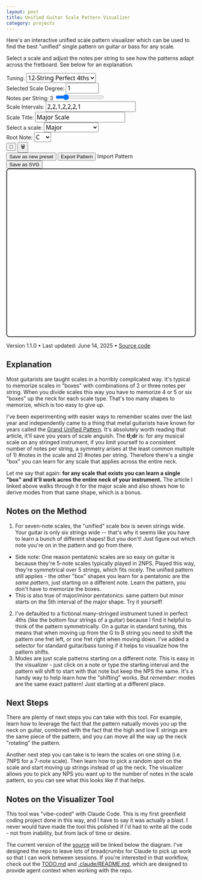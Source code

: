 ```yaml
---
layout: post
title: Unified Guitar Scale Pattern Visualizer
category: projects
---
```


<div class="text-sm">
  <p>
    Here's an interactive unified scale pattern visualizer which can be used to find the best "unified" single pattern on guitar or bass for any scale. 
  </p>
  <p>
    Select a scale and adjust the notes per string to see how the patterns adapt across the fretboard. See below for an explanation.
  </p>
</div>

<div id="instrument-visualizer" class="bg-white rounded-lg shadow-lg p-6 mt-8">
<div id="controls" class="grid grid-cols-2 md:grid-cols-3 gap-4 mb-6 pt-4">
<div>
<label for="tuning-preset" class="block text-sm font-medium mb-2">Tuning:</label>
<select id="tuning-preset" class="border border-gray-300 rounded px-3 py-2 w-full form-input-styled" style="font-size: 1rem; font-family: ui-sans-serif, system-ui, sans-serif;">
<option value="perfect-fourths" selected>12-String Perfect 4ths</option>
<option value="standard-guitar">6-String Guitar</option>
<option value="bass-5-string">5-String Bass</option>
</select>
</div>

<div>
<label for="selected-scale-degree" class="block text-sm font-medium mb-2">Selected Scale Degree:</label>
<input type="number" id="selected-scale-degree" class="border border-gray-300 rounded px-3 py-2 w-full" 
min="1" max="12" value="1" style="font-size: 1rem; font-family: ui-sans-serif, system-ui, sans-serif;">
</div>

<div>
<label for="notes-per-string" class="block text-sm font-medium mb-2">Notes per String: <span id="nps-value">3</span></label>
<input type="range" id="notes-per-string" class="w-full" min="1" max="12" value="3">
</div>

<div class="md:col-span-2">
<label for="scale-intervals" class="block text-sm font-medium mb-2">Scale Intervals:</label>
<input type="text" id="scale-intervals" class="border border-gray-300 rounded px-3 py-2 w-full" 
value="2,2,1,2,2,2,1" placeholder="Comma-separated intervals (e.g., 2,2,1,2,2,2,1)" style="font-size: 1rem; font-family: ui-sans-serif, system-ui, sans-serif;">
</div>

<div>
<label for="scale-title" class="block text-sm font-medium mb-2">Scale Title:</label>
<input type="text" id="scale-title" class="border border-gray-300 rounded px-3 py-2 w-full" 
value="Major Scale" placeholder="Custom scale name" style="font-size: 1rem; font-family: ui-sans-serif, system-ui, sans-serif;">
</div>

<div>
<label for="scale-type" class="block text-sm font-medium mb-2">Select a scale:</label>
<select id="scale-type" class="border border-gray-300 rounded px-3 py-2 w-full form-input-styled" style="font-size: 1rem; font-family: ui-sans-serif, system-ui, sans-serif;">
<option value="major" selected>Major</option>
<option value="natural-minor">Natural Minor</option>
<option value="harmonic-minor">Harmonic Minor</option>
<option value="melodic-minor">Melodic Minor</option>
<option value="pentatonic">Pentatonic</option>
<option value="whole-tone">Whole Tone</option>
<option value="chromatic">Chromatic</option>
<option value="blues">Blues</option>
<option value="custom">Custom Scale</option>
</select>
</div>

<div>
<label for="root-note" class="block text-sm font-medium mb-2">Root Note:</label>
<select id="root-note" class="border border-gray-300 rounded px-3 py-2 w-full form-input-styled" style="font-size: 1rem; font-family: ui-sans-serif, system-ui, sans-serif;">
<option value="C" selected>C</option>
<option value="C#">C#</option>
<option value="D">D</option>
<option value="D#">D#</option>
<option value="E">E</option>
<option value="F">F</option>
<option value="F#">F#</option>
<option value="G">G</option>
<option value="G#">G#</option>
<option value="A">A</option>
<option value="A#">A#</option>
<option value="B">B</option>
</select>
</div>

<div class="flex items-end gap-2">
<button id="update-preset-button" class="text-2xl cursor-pointer px-3 py-2 hover:opacity-70 transition-opacity transparent-button"
title="Update current preset"
aria-label="Update current preset">
💾
</button>
<button id="delete-preset-button" class="text-2xl cursor-pointer px-3 py-2 hover:opacity-70 transition-opacity transparent-button"
title="Delete current preset"
aria-label="Delete current preset">
🗑️
</button>
</div>
</div>

<div class="text-left mt-4">
<button id="save-preset-button" class="text-sm mr-4 cursor-pointer hover:opacity-70 transition-opacity green-text-button">
Save as new preset
</button>
<button id="export-button" class="text-sm mr-4 cursor-pointer hover:opacity-70 transition-opacity green-text-button">
Export Pattern
</button>
<label for="import-file" class="text-sm cursor-pointer hover:opacity-70 transition-opacity green-text-button">
Import Pattern
</label>
<input type="file" id="import-file" accept=".json" style="display: none;">
</div>
</div>

<div class="text-right mt-4 mb-2">
<button id="save-svg-button" class="text-sm cursor-pointer hover:opacity-70 transition-opacity green-text-button">
Save as SVG
</button>
</div>

<div id="fretboard-container" class="relative overflow-x-auto mt-2 mb-4">
<svg id="fretboard" width="800" height="700" 
viewBox="0 0 800 700" 
xmlns="http://www.w3.org/2000/svg"
aria-label="Guitar fretboard visualization"></svg>
</div>


<div class="text-center text-xs text-gray-400 mt-6 pt-4 border-t border-gray-200">
<p>Version 1.1.0 • Last updated: June 14, 2025 • <a href="https://github.com/dmerand/donald.merand.org/tree/master/lib/unified-nps" class="text-gray-500 hover:text-gray-700 underline">Source code</a></p>
</div>

<script>
/*
 * Guitar Scale Visualizer
 * Version: 1.1.0
 * Built: 2025-06-15T00:25:02.030Z
 * Generated automatically - do not edit directly
 */
// === core/musical-theory.js ===
/**
 * Core musical theory utilities for the guitar scale visualizer
 * Pure functions with no DOM dependencies - fully testable
 */

class MusicalTheory {
  constructor() {
    this.noteValues = { C: 0, D: 2, E: 4, F: 5, G: 7, A: 9, B: 11 };
    this.noteNames = ['C', 'C#', 'D', 'D#', 'E', 'F', 'F#', 'G', 'G#', 'A', 'A#', 'B'];
  }

  /**
   * Parse a note string (e.g., "C3", "F#2") into semitone value
   * @param {string} noteStr - Note in format like "C3" or "F#2"
   * @returns {number} Semitone value
   */
  parseNote(noteStr) {
    const noteMatch = noteStr.match(/^([A-G])(b|#?)(\d+)$/);
    if (!noteMatch) throw new Error(`Invalid note format: ${noteStr}`);
    
    const [, noteName, accidental, octave] = noteMatch;
    const accidentalOffset = accidental === '#' ? 1 : accidental === 'b' ? -1 : 0;
    
    return this.noteValues[noteName] + accidentalOffset + parseInt(octave) * 12;
  }

  /**
   * Convert semitone value back to note string
   * @param {number} semitone - Semitone value
   * @returns {string} Note string like "C3" or "F#2"
   */
  semitoneToNote(semitone) {
    return `${this.noteNames[semitone % 12]}${Math.floor(semitone / 12)}`;
  }

  /**
   * Extract just the note name from a full note string
   * @param {string} noteStr - Full note string like "C3"
   * @returns {string} Just note name like "C" or "F#"
   */
  getNoteName(noteStr) {
    const match = noteStr.match(/^([A-G])(b|#?)/);
    return match ? match[1] + (match[2] || '') : noteStr;
  }

  /**
   * Parse interval string into array of integers
   * @param {string} intervalString - Comma-separated intervals like "2,2,1,2,2,2,1"
   * @returns {number[]} Array of interval values
   */
  parseIntervals(intervalString) {
    return intervalString.split(',').map(str => parseInt(str.trim())).filter(n => !isNaN(n));
  }

  /**
   * Calculate greatest common divisor
   * @param {number} a 
   * @param {number} b 
   * @returns {number}
   */
  gcd(a, b) {
    return b === 0 ? a : this.gcd(b, a % b);
  }

  /**
   * Calculate least common multiple
   * @param {number} a 
   * @param {number} b 
   * @returns {number}
   */
  lcm(a, b) {
    return (a * b) / this.gcd(a, b);
  }

  /**
   * Generate extended scale sequence starting from selected scale degree
   * @param {string} rootNote - Root note like "C3"
   * @param {string} intervalString - Comma-separated intervals
   * @param {number} notesPerString - Notes per string constraint
   * @param {number} selectedScaleDegree - Starting scale degree (1-based)
   * @returns {string[]} Array of note strings
   */
  generateExtendedScale(rootNote, intervalString, notesPerString, selectedScaleDegree = 1) {
    const rootSemitone = this.parseNote(rootNote);
    const intervals = this.parseIntervals(intervalString);
    
    if (intervals.length === 0) return [];

    // Calculate LCM for extended sequence length + one extra note (first note repeat)
    const patternLength = intervals.length;
    const baseExtendedLength = this.lcm(patternLength, notesPerString);
    const extendedLength = baseExtendedLength + 1;
    
    // Calculate starting semitone for the selected scale degree
    let startingSemitone = rootSemitone;
    for (let i = 0; i < selectedScaleDegree - 1; i++) {
      startingSemitone += intervals[i % intervals.length];
    }
    
    // Generate the extended scale sequence starting from the selected degree
    const scaleNotes = [];
    let currentSemitone = startingSemitone;
    
    scaleNotes.push(this.semitoneToNote(currentSemitone));
    
    // Start interval rotation from the selected scale degree
    const startIntervalIndex = (selectedScaleDegree - 1) % intervals.length;
    for (let i = 0; i < extendedLength - 1; i++) {
      const intervalIndex = (startIntervalIndex + i) % intervals.length;
      currentSemitone += intervals[intervalIndex];
      scaleNotes.push(this.semitoneToNote(currentSemitone));
    }
    
    return scaleNotes;
  }

}



// === core/scale-patterns.js ===
/**
 * Scale pattern definitions and management
 * Contains all built-in scales and their default preferences
 */

class ScalePatterns {
  constructor() {
    // Scale interval patterns (semitones between consecutive notes)
    this.scaleIntervalPatterns = {
      'major': [2, 2, 1, 2, 2, 2, 1],
      'natural-minor': [2, 1, 2, 2, 1, 2, 2],
      'harmonic-minor': [2, 1, 2, 2, 1, 3, 1],
      'melodic-minor': [2, 1, 2, 2, 2, 2, 1],
      'pentatonic': [2, 2, 3, 2, 3],
      'whole-tone': [2, 2, 2, 2, 2, 2],
      'chromatic': [1, 1, 1, 1, 1, 1, 1, 1, 1, 1, 1, 1],
      'blues': [3, 2, 1, 1, 3, 2]
    };

    // Default scale preferences
    this.defaultScalePreferences = {
      'major': { title: 'Major Scale', notesPerString: 3, selectedScaleDegree: 1, rootNote: 'C' },
      'natural-minor': { title: 'Natural Minor Scale', notesPerString: 3, selectedScaleDegree: 1, rootNote: 'A' },
      'harmonic-minor': { title: 'Harmonic Minor Scale', notesPerString: 3, selectedScaleDegree: 1, rootNote: 'A' },
      'melodic-minor': { title: 'Melodic Minor Scale', notesPerString: 3, selectedScaleDegree: 1, rootNote: 'A' },
      'pentatonic': { title: 'Pentatonic Scale', notesPerString: 2, selectedScaleDegree: 1, rootNote: 'C' },
      'whole-tone': { title: 'Whole Tone Scale', notesPerString: 2, selectedScaleDegree: 1, rootNote: 'D' },
      'chromatic': { title: 'Chromatic Scale', notesPerString: 4, selectedScaleDegree: 1, rootNote: 'D' },
      'blues': { title: 'Blues Scale', notesPerString: 2, selectedScaleDegree: 1, rootNote: 'A' },
      'custom': { title: 'Custom Scale', notesPerString: 3, selectedScaleDegree: 1, rootNote: 'C' }
    };
  }

  /**
   * Get intervals for a scale type
   * @param {string} scaleType - Scale identifier
   * @returns {number[]|null} Array of intervals or null if not found
   */
  getScaleIntervals(scaleType) {
    return this.scaleIntervalPatterns[scaleType] || null;
  }

  /**
   * Get default preferences for a scale type
   * @param {string} scaleType - Scale identifier
   * @returns {Object|null} Preferences object or null if not found
   */
  getScalePreferences(scaleType) {
    return this.defaultScalePreferences[scaleType] || null;
  }

  /**
   * Find scale type from interval pattern
   * @param {number[]} intervals - Array of intervals
   * @returns {string|null} Scale type or null if no match
   */
  findScaleTypeFromIntervals(intervals) {
    const matchingScale = Object.entries(this.scaleIntervalPatterns).find(([_, scaleIntervals]) =>
      scaleIntervals.length === intervals.length && 
      scaleIntervals.every((interval, index) => interval === intervals[index])
    );
    
    return matchingScale ? matchingScale[0] : null;
  }

  /**
   * Get all available scale types
   * @returns {string[]} Array of scale type identifiers
   */
  getAvailableScales() {
    return Object.keys(this.defaultScalePreferences);
  }

  /**
   * Validate if a scale type exists
   * @param {string} scaleType - Scale identifier to check
   * @returns {boolean} True if scale type exists
   */
  isValidScaleType(scaleType) {
    return scaleType in this.defaultScalePreferences;
  }
}



// === core/fretboard-algorithm.js ===
/**
 * Fretboard note-finding algorithm
 * Pure algorithmic logic for finding optimal note positions on stringed instruments
 */

class FretboardAlgorithm {
  constructor(options = {}) {
    this.maxFret = options.maxFret || 24;
    this.maxInterval = options.maxInterval || 6;  // Hand span limit
    this.FRET_PADDING_BELOW = options.fretPaddingBelow || 2;
    this.FRET_PADDING_ABOVE = options.fretPaddingAbove || 1;
  }

  /**
   * Tuning preset definitions
   */
  static get TUNING_PRESETS() {
    return {
      'perfect-fourths': ['B1', 'E2', 'A2', 'D3', 'G3', 'C4', 'F4', 'Bb4', 'Eb5', 'Ab5', 'Db6', 'Gb6'],
      'standard-guitar': ['E2', 'A2', 'D3', 'G3', 'B3', 'E4'],
      'bass-5-string': ['B1', 'E2', 'A2', 'D3', 'G3']
    };
  }

  /**
   * Find optimal note positions for a scale on the fretboard
   * @param {string[]} targetNotes - Array of note strings to find
   * @param {string[]} tuning - Array of open string notes
   * @param {number} notesPerString - Maximum notes per string
   * @param {MusicalTheory} musicalTheory - Musical theory instance for note parsing
   * @returns {Array[]} Array of [stringIndex, fret] positions
   */
  findNotes(targetNotes, tuning, notesPerString, musicalTheory) {
    const tuningValues = tuning.map(note => musicalTheory.parseNote(note));
    const targetValues = targetNotes.map(note => musicalTheory.parseNote(note));
    
    if (targetValues.length === 0) return [];
    
    let bestPattern = [];
    
    // Try multiple starting positions to find the longest pattern
    for (let startFret = 1; startFret <= this.maxFret; startFret += this.maxInterval) {
      const pattern = this.findSinglePattern(targetNotes, targetValues, tuning, tuningValues, notesPerString, startFret);
      
      if (pattern.length > bestPattern.length) {
        bestPattern = pattern;
        if (bestPattern.length === targetValues.length) break;
      }
    }
    return bestPattern;
  }

  /**
   * Find a single pattern starting from a specific fret position
   * @param {string[]} targetNotes - Target note strings
   * @param {number[]} targetValues - Target semitone values
   * @param {string[]} tuning - Tuning note strings
   * @param {number[]} tuningValues - Tuning semitone values
   * @param {number} notesPerString - Notes per string limit
   * @param {number} minStartFret - Minimum starting fret
   * @returns {Array[]} Array of [stringIndex, fret] positions
   */
  findSinglePattern(targetNotes, targetValues, tuning, tuningValues, notesPerString, minStartFret = 1) {
    const foundNotes = [];
    
    if (targetValues.length === 0) return foundNotes;
    
    // Step 1: Find the first note using grid-based search
    const firstTargetValue = targetValues[0];
    let firstNoteFound = false;
    let currentStringIndex = 0;
    let currentFret = minStartFret;
    
    // Search for first note in grids, starting from minStartFret
    for (let gridStart = minStartFret; gridStart <= this.maxFret && !firstNoteFound; gridStart += this.maxInterval) {
      const gridEnd = Math.min(gridStart + this.maxInterval - 1, this.maxFret);
      
      // Search all strings in this grid before moving to next grid
      for (let stringIndex = 0; stringIndex < tuning.length && !firstNoteFound; stringIndex++) {
        const openStringValue = tuningValues[stringIndex];
        
        for (let fret = Math.max(gridStart, minStartFret); fret <= gridEnd; fret++) {
          const fretValue = openStringValue + fret;
          
          if (fretValue === firstTargetValue) {
            foundNotes.push([stringIndex, fret]);
            currentStringIndex = stringIndex;
            currentFret = fret;
            firstNoteFound = true;
            break;
          }
        }
      }
    }
    
    if (!firstNoteFound) return foundNotes;
    
    // Step 2: Continue finding remaining notes using sequential string approach
    let targetIndex = 1;
    let notesOnCurrentString = 1;
    
    while (targetIndex < targetValues.length && currentStringIndex < tuning.length) {
      const targetValue = targetValues[targetIndex];
      const openStringValue = tuningValues[currentStringIndex];
      let noteFound = false;
      
      // Look for next note on current string (up to reasonable fret limit)
      if (notesOnCurrentString < notesPerString) {
        for (let fret = currentFret + 1; fret <= this.maxFret; fret++) {
          const fretValue = openStringValue + fret;
          
          if (fretValue === targetValue) {
            foundNotes.push([currentStringIndex, fret]);
            currentFret = fret;
            notesOnCurrentString++;
            targetIndex++;
            noteFound = true;
            break;
          }
        }
      }
      
      // If note not found on current string or string is full, move to next string
      if (!noteFound || notesOnCurrentString >= notesPerString) {
        currentStringIndex++;
        notesOnCurrentString = 0;
        // Reset current fret to allow finding notes at lower positions on new string
        currentFret = Math.max(0, currentFret - 6);
        
        // Search for current target on new string
        if (currentStringIndex < tuning.length) {
          const newOpenStringValue = tuningValues[currentStringIndex];
          const currentTargetValue = targetValues[targetIndex];
          const startFret = Math.max(1, currentFret - 3);
          
          for (let fret = startFret; fret <= this.maxFret; fret++) {
            const fretValue = newOpenStringValue + fret;
            
            if (fretValue === currentTargetValue) {
              foundNotes.push([currentStringIndex, fret]);
              currentFret = fret;
              notesOnCurrentString = 1;
              targetIndex++;
              noteFound = true;
              break;
            }
          }
        }
        
        // If still not found, skip this target
        if (!noteFound) {
          targetIndex++;
        }
      }
    }
    
    return foundNotes;
  }

  /**
   * Calculate optimal fret range for visualization
   * @param {Array[]} notePositions - Array of [stringIndex, fret] positions
   * @returns {number[]} [minFret, maxFret] range for display
   */
  calculateFretRange(notePositions) {
    if (notePositions.length === 0) {
      return [0, 4]; // Default range when no notes
    }

    const frets = notePositions.map(([, fret]) => fret);
    const minFret = Math.max(0, Math.min(...frets) - this.FRET_PADDING_BELOW);
    const maxFret = Math.max(...frets) + this.FRET_PADDING_ABOVE;
    
    return [minFret, maxFret];
  }

  /**
   * Validate tuning preset
   * @param {string} tuningName - Name of tuning preset
   * @returns {boolean} True if valid tuning
   */
  static isValidTuning(tuningName) {
    return tuningName in FretboardAlgorithm.TUNING_PRESETS;
  }

  /**
   * Get tuning by name
   * @param {string} tuningName - Name of tuning preset
   * @returns {string[]|null} Array of note strings or null if not found
   */
  static getTuning(tuningName) {
    return FretboardAlgorithm.TUNING_PRESETS[tuningName] || null;
  }
}



// === widget.js ===
class StringedInstrumentVisualizer {
  constructor() {
    // Get DOM elements with error checking
    const requiredElements = {
      svg: 'fretboard',
      tuningPresetSelect: 'tuning-preset',
      rootNoteSelect: 'root-note',
      scaleTypeSelect: 'scale-type',
      scaleIntervalsInput: 'scale-intervals',
      notesPerStringInput: 'notes-per-string',
      selectedScaleDegreeInput: 'selected-scale-degree',
      saveSvgButton: 'save-svg-button',
      exportButton: 'export-button',
      savePresetButton: 'save-preset-button',
      updatePresetButton: 'update-preset-button',
      deletePresetButton: 'delete-preset-button',
      importFile: 'import-file',
      scaleTitleInput: 'scale-title'
    };

    // Initialize DOM elements with error checking
    for (const [property, elementId] of Object.entries(requiredElements)) {
      this[property] = document.getElementById(elementId);
      if (!this[property]) {
        throw new Error(`Required DOM element not found: ${elementId}`);
      }
    }
    
    // Initialize core modules
    this.musicalTheory = new (window.MusicalTheory || MusicalTheory)();
    this.scalePatterns = new (window.ScalePatterns || ScalePatterns)();
    this.fretboardAlgorithm = new (window.FretboardAlgorithm || FretboardAlgorithm)();
    
    // Visualization settings
    this.fretSpacing = 60;
    this.stringSpacing = 40;
    this.margin = { top: 40, right: 20, bottom: 60, left: 80 };
    this.titleHeight = 60;
    this.noteCircleRadius = 18;
    
    this.selectedScaleDegree = 1;
    
    this.init();
  }

  // Getter for tuning presets (delegated to core)
  get tuningPresets() {
    return this.fretboardAlgorithm.constructor.TUNING_PRESETS;
  }

  // Getter for scale interval patterns (delegated to core)
  get scaleIntervalPatterns() {
    return this.scalePatterns.scaleIntervalPatterns;
  }

  // Getter for default scale preferences (delegated to core)
  get defaultScalePreferences() {
    return this.scalePatterns.defaultScalePreferences;
  }
  
  init() {
    this.loadGlobalPreferences(); // Load global settings (tuning, last scale)
    this.updateScaleDropdown(); // Build dropdown with built-in + custom presets
    this.setupEventListeners();
    this.loadScalePreferences(this.scaleTypeSelect.value); // Load scale preferences and intervals
    this.updatePresetButtonVisibility(); // Set initial button visibility
    this.updateNPSConstraints(); // Set initial NPS constraints
    this.updateVisualization();
  }
  
  setupEventListeners() {
    // Store handler references for cleanup
    this.tuningChangeHandler = () => {
      this.updateVisualization();
      this.saveGlobalPreferences();
    };
    this.rootNoteChangeHandler = () => {
      this.updateVisualization();
      this.saveScalePreferences();
    };
    this.scaleTypeChangeHandler = () => {
      this.loadScalePreferences(this.scaleTypeSelect.value);
      this.updatePresetButtonVisibility();
      this.updateVisualization();
    };
    this.scaleIntervalsChangeHandler = () => {
      this.updateScaleTypeFromIntervals();
      this.updateNPSConstraints();
      this.updateVisualization();
      this.saveScalePreferences();
    };
    this.notesPerStringChangeHandler = () => {
      document.getElementById('nps-value').textContent = this.notesPerStringInput.value;
      this.updateVisualization();
      this.saveScalePreferences();
    };
    this.selectedScaleDegreeChangeHandler = () => {
      const newDegree = parseInt(this.selectedScaleDegreeInput.value);
      if (newDegree >= 1 && newDegree <= this.musicalTheory.parseIntervals(this.scaleIntervalsInput.value).length) {
        this.selectedScaleDegree = newDegree;
        this.updateVisualization();
        this.saveScalePreferences();
      }
    };
    this.scaleTitleChangeHandler = () => {
      this.saveScalePreferences();
    };
    this.saveSvgClickHandler = () => this.saveSvgVisualization();
    this.exportClickHandler = () => this.exportCurrentPattern();
    this.savePresetClickHandler = () => this.promptSaveCustomPreset();
    this.updatePresetClickHandler = () => this.updateCurrentPreset();
    this.deletePresetClickHandler = () => this.deleteCurrentPreset();
    this.importFileChangeHandler = (e) => this.handleImportFile(e);
    
    // Add event listeners
    this.tuningPresetSelect.addEventListener('change', this.tuningChangeHandler);
    this.rootNoteSelect.addEventListener('change', this.rootNoteChangeHandler);
    this.scaleTypeSelect.addEventListener('change', this.scaleTypeChangeHandler);
    this.scaleIntervalsInput.addEventListener('input', this.scaleIntervalsChangeHandler);
    this.notesPerStringInput.addEventListener('input', this.notesPerStringChangeHandler);
    this.selectedScaleDegreeInput.addEventListener('input', this.selectedScaleDegreeChangeHandler);
    this.scaleTitleInput.addEventListener('input', this.scaleTitleChangeHandler);
    this.saveSvgButton.addEventListener('click', this.saveSvgClickHandler);
    this.exportButton.addEventListener('click', this.exportClickHandler);
    this.savePresetButton.addEventListener('click', this.savePresetClickHandler);
    this.updatePresetButton.addEventListener('click', this.updatePresetClickHandler);
    this.deletePresetButton.addEventListener('click', this.deletePresetClickHandler);
    this.importFile.addEventListener('change', this.importFileChangeHandler);
  }
  
  destroy() {
    // Clean up event listeners to prevent memory leaks
    if (this.tuningChangeHandler) this.tuningPresetSelect.removeEventListener('change', this.tuningChangeHandler);
    if (this.rootNoteChangeHandler) this.rootNoteSelect.removeEventListener('change', this.rootNoteChangeHandler);
    if (this.scaleTypeChangeHandler) this.scaleTypeSelect.removeEventListener('change', this.scaleTypeChangeHandler);
    if (this.scaleIntervalsChangeHandler) this.scaleIntervalsInput.removeEventListener('input', this.scaleIntervalsChangeHandler);
    if (this.notesPerStringChangeHandler) this.notesPerStringInput.removeEventListener('input', this.notesPerStringChangeHandler);
    if (this.selectedScaleDegreeChangeHandler) this.selectedScaleDegreeInput.removeEventListener('input', this.selectedScaleDegreeChangeHandler);
    if (this.scaleTitleChangeHandler) this.scaleTitleInput.removeEventListener('input', this.scaleTitleChangeHandler);
    if (this.saveSvgClickHandler) this.saveSvgButton.removeEventListener('click', this.saveSvgClickHandler);
    if (this.exportClickHandler) this.exportButton.removeEventListener('click', this.exportClickHandler);
    if (this.savePresetClickHandler) this.savePresetButton.removeEventListener('click', this.savePresetClickHandler);
    if (this.updatePresetClickHandler) this.updatePresetButton.removeEventListener('click', this.updatePresetClickHandler);
    if (this.deletePresetClickHandler) this.deletePresetButton.removeEventListener('click', this.deletePresetClickHandler);
    if (this.importFileChangeHandler) this.importFile.removeEventListener('change', this.importFileChangeHandler);
    
    // Clear SVG content
    if (this.svg) this.svg.innerHTML = '';
  }
  
  updateScaleTypeFromIntervals() {
    const inputArray = this.musicalTheory.parseIntervals(this.scaleIntervalsInput.value);
    const matchingScale = this.scalePatterns.findScaleTypeFromIntervals(inputArray);
    this.scaleTypeSelect.value = matchingScale || 'custom';
  }
  
  updateNPSConstraints() {
    const scaleLength = this.musicalTheory.parseIntervals(this.scaleIntervalsInput.value).length;
    
    // Handle case where scale has no valid notes (empty or invalid intervals)
    if (scaleLength === 0) {
      this.notesPerStringInput.max = 1;
      this.notesPerStringInput.value = 1;
      document.getElementById('nps-value').textContent = 1;
      this.selectedScaleDegreeInput.max = 1;
      this.selectedScaleDegree = 1;
      this.selectedScaleDegreeInput.value = 1;
      return;
    }
    
    this.notesPerStringInput.max = scaleLength;
    const currentNPS = parseInt(this.notesPerStringInput.value);
    if (currentNPS > scaleLength) {
      this.notesPerStringInput.value = scaleLength;
      document.getElementById('nps-value').textContent = scaleLength;
    }
    
    this.selectedScaleDegreeInput.max = scaleLength;
    if (this.selectedScaleDegree > scaleLength) {
      this.selectedScaleDegree = 1;
      this.selectedScaleDegreeInput.value = 1;
    }
  }
  
  onNoteClick(clickedScaleDegree) {
    this.selectedScaleDegree = clickedScaleDegree;
    this.selectedScaleDegreeInput.value = clickedScaleDegree;
    this.updateVisualization();
  }

  generateTitleInfo() {
    const scaleTitle = this.scaleTitleInput.value || 'Scale';
    const rootNote = this.rootNoteSelect.value;
    const tuningText = this.tuningPresetSelect.options[this.tuningPresetSelect.selectedIndex].text;
    const nps = this.notesPerStringInput.value;
    const scaleDegree = this.selectedScaleDegree;
    
    return {
      titleText: `${rootNote} ${scaleTitle} Unified Pattern`,
      subtitleText: `${tuningText} • ${nps} Notes per String • Starting from Scale Degree ${scaleDegree}`,
      filename: `${rootNote}_${scaleTitle}_Unified_Pattern`.replace(/[^a-zA-Z0-9]/g, '_'),
      tuning: tuningText.replace(/\s+/g, '_'),
      npsFormatted: `${nps}NPS`,
      degree: `Deg${scaleDegree}`,
      timestamp: new Date().toISOString().slice(0, 10)
    };
  }

  calculateScaleDegreeForPosition(index, scaleLength) {
    const rotatedDegree = (index % scaleLength) + 1;
    return ((rotatedDegree - 1 + this.selectedScaleDegree - 1) % scaleLength) + 1;
  }
  
  estimateTextWidth(text, fontSize) {
    // Rough estimation: average character width is about 0.6 * fontSize for most fonts
    return text.length * fontSize * 0.6;
  }
  
  calculateTitleDimensions() {
    const { titleText, subtitleText } = this.generateTitleInfo();
    const baseTitleSize = 18;
    const baseSubtitleSize = 12;
    const padding = 40; // Minimum padding on each side
    
    // Calculate required width for both texts at base sizes
    const titleWidth = this.estimateTextWidth(titleText, baseTitleSize);
    const subtitleWidth = this.estimateTextWidth(subtitleText, baseSubtitleSize);
    const maxTextWidth = Math.max(titleWidth, subtitleWidth);
    
    return {
      titleText,
      subtitleText,
      requiredWidth: maxTextWidth + (padding * 2),
      baseTitleSize,
      baseSubtitleSize
    };
  }
  
  addTitleToSvg(svgWidth) {
    const { titleText, subtitleText, requiredWidth, baseTitleSize, baseSubtitleSize } = this.calculateTitleDimensions();
    
    // Calculate scaling factor if text is too wide
    const availableWidth = svgWidth - 40; // Leave 20px padding on each side
    const scaleFactor = requiredWidth > availableWidth ? availableWidth / requiredWidth : 1;
    
    const titleSize = Math.max(12, baseTitleSize * scaleFactor); // Minimum 12px
    const subtitleSize = Math.max(10, baseSubtitleSize * scaleFactor); // Minimum 10px
    
    // Create title element
    const title = document.createElementNS('http://www.w3.org/2000/svg', 'text');
    title.setAttribute('x', svgWidth / 2);
    title.setAttribute('y', 25);
    title.setAttribute('text-anchor', 'middle');
    title.setAttribute('font-size', titleSize.toString());
    title.setAttribute('font-weight', 'bold');
    title.setAttribute('fill', '#1f2937'); // Gray-800
    title.textContent = titleText;
    this.svg.appendChild(title);
    
    // Create subtitle element
    const subtitle = document.createElementNS('http://www.w3.org/2000/svg', 'text');
    subtitle.setAttribute('x', svgWidth / 2);
    subtitle.setAttribute('y', 45);
    subtitle.setAttribute('text-anchor', 'middle');
    subtitle.setAttribute('font-size', subtitleSize.toString());
    subtitle.setAttribute('fill', '#4b5563'); // Gray-600
    subtitle.textContent = subtitleText;
    this.svg.appendChild(subtitle);
  }
  
  saveSvgVisualization() {
    // Get the current SVG content
    const svgElement = this.svg.cloneNode(true);
    
    // Add XML namespace and DOCTYPE for proper SVG file
    svgElement.setAttribute('xmlns', 'http://www.w3.org/2000/svg');
    
    // Create the SVG content with proper XML declaration
    const svgContent = `<?xml version="1.0" encoding="UTF-8"?>
<!DOCTYPE svg PUBLIC "-//W3C//DTD SVG 1.1//EN" "http://www.w3.org/Graphics/SVG/1.1/DTD/svg11.dtd">
${svgElement.outerHTML}`;
    
    // Generate filename based on current settings
    const { filename, tuning, npsFormatted, degree, timestamp } = this.generateTitleInfo();
    const svgFilename = `${filename}_${tuning}_${npsFormatted}_${degree}_${timestamp}.svg`;
    
    // Create and download the file
    const blob = new Blob([svgContent], { type: 'image/svg+xml' });
    const url = URL.createObjectURL(blob);
    const a = document.createElement('a');
    a.href = url;
    a.download = svgFilename;
    document.body.appendChild(a);
    a.click();
    document.body.removeChild(a);
    URL.revokeObjectURL(url);
  }
  
  updateVisualization() {
    try {
      const tuning = this.tuningPresets[this.tuningPresetSelect.value];
      const notesPerString = parseInt(this.notesPerStringInput.value);
      const selectedNote = this.rootNoteSelect.value;
      const octave2Notes = ['F', 'F#', 'G', 'G#', 'A', 'A#', 'B'];
      const rootNote = selectedNote + (octave2Notes.includes(selectedNote) ? '2' : '3');
      const intervalString = this.scaleIntervalsInput.value;
      const scaleLength = this.musicalTheory.parseIntervals(intervalString).length;
      
      const scaleNotes = this.musicalTheory.generateExtendedScale(rootNote, intervalString, notesPerString, this.selectedScaleDegree);
      const notePositions = this.fretboardAlgorithm.findNotes(scaleNotes, tuning, notesPerString, this.musicalTheory);

      this.renderFretboard(tuning.length, notePositions, scaleLength);
    } catch (error) {
      console.error('Error updating visualization:', error);
      // Clear the visualization on error to prevent broken display
      if (this.svg) {
        this.svg.innerHTML = '<text x="50%" y="50%" text-anchor="middle" fill="red">Error: Unable to generate visualization</text>';
      }
    }
  }
  
  
  renderFretboard(stringCount, notePositions, scaleLength) {
    this.svg.innerHTML = '';
    
    const tuning = this.tuningPresets[this.tuningPresetSelect.value].slice(0, stringCount);
    
    const [minFretToShow, maxFretToShow] = notePositions.length > 0 
      ? [Math.max(0, Math.min(...notePositions.map(([, f]) => f)) - this.fretboardAlgorithm.FRET_PADDING_BELOW), 
        Math.max(...notePositions.map(([, f]) => f)) + this.fretboardAlgorithm.FRET_PADDING_ABOVE]
      : [0, 4];
    
    const fretRange = maxFretToShow - minFretToShow + 1;
    const fretboardWidth = fretRange * this.fretSpacing + this.margin.left + this.margin.right;
    
    // Calculate minimum width needed for title text
    const { requiredWidth: titleWidth } = this.calculateTitleDimensions();
    
    // Use the larger of fretboard width or title width to ensure everything fits
    const width = Math.max(fretboardWidth, titleWidth);
    
    const titleHeight = this.titleHeight; // Space for title and subtitle
    const height = stringCount * this.stringSpacing + this.margin.top + this.margin.bottom + titleHeight;

    this.svg.setAttribute('width', width);
    this.svg.setAttribute('height', height);
    this.svg.setAttribute('viewBox', `0 0 ${width} ${height}`);
    
    // Add title and subtitle to SVG
    this.addTitleToSvg(width);
    
    // Adjust margin.top to account for title space
    const adjustedMarginTop = this.margin.top + titleHeight;
    
    // Draw strings (horizontal lines) - reversed so lowest pitch is at bottom
    for (let string = 0; string < stringCount; string++) {
      const y = adjustedMarginTop + (stringCount - 1 - string) * this.stringSpacing;
      const line = document.createElementNS('http://www.w3.org/2000/svg', 'line');
      line.setAttribute('x1', this.margin.left);
      line.setAttribute('y1', y);
      line.setAttribute('x2', this.margin.left + (fretRange - 1) * this.fretSpacing);
      line.setAttribute('y2', y);
      line.setAttribute('stroke', '#333');
      line.setAttribute('stroke-width', '2');
      this.svg.appendChild(line);
    }
    
    // Draw frets (vertical lines)
    for (let fret = minFretToShow; fret <= maxFretToShow; fret++) {
      const x = this.margin.left + (fret - minFretToShow) * this.fretSpacing;
      const line = document.createElementNS('http://www.w3.org/2000/svg', 'line');
      line.setAttribute('x1', x);
      line.setAttribute('y1', adjustedMarginTop);
      line.setAttribute('x2', x);
      line.setAttribute('y2', adjustedMarginTop + (stringCount - 1) * this.stringSpacing);
      line.setAttribute('stroke', fret === 0 ? '#000' : '#ccc');
      line.setAttribute('stroke-width', fret === 0 ? '4' : '1');
      this.svg.appendChild(line);
    }
    
    // Draw Y-axis string labels - reversed so lowest pitch is at bottom
    for (let string = 0; string < stringCount; string++) {
      const y = adjustedMarginTop + (stringCount - 1 - string) * this.stringSpacing;
      const stringName = this.musicalTheory.getNoteName(tuning[string]);
      
      const text = document.createElementNS('http://www.w3.org/2000/svg', 'text');
      text.setAttribute('x', this.margin.left - 20);
      text.setAttribute('y', y + 5);
      text.setAttribute('text-anchor', 'middle');
      text.setAttribute('font-size', '12');
      text.setAttribute('font-weight', 'bold');
      text.setAttribute('fill', '#333');
      text.textContent = stringName;
      this.svg.appendChild(text);
    }
    
    // Draw X-axis fret number labels
    for (let fret = minFretToShow + 1; fret <= maxFretToShow; fret++) {
      const x = this.margin.left + (fret - minFretToShow - 0.5) * this.fretSpacing;
      const y = adjustedMarginTop + (stringCount - 1) * this.stringSpacing + 30;
      
      const text = document.createElementNS('http://www.w3.org/2000/svg', 'text');
      text.setAttribute('x', x);
      text.setAttribute('y', y);
      text.setAttribute('text-anchor', 'middle');
      text.setAttribute('font-size', '12');
      text.setAttribute('font-weight', 'bold');
      text.setAttribute('fill', '#666');
      text.textContent = fret;
      this.svg.appendChild(text);
    }
    
    notePositions.forEach(([stringIndex, fret], index) => {
      const scaleDegree = this.calculateScaleDegreeForPosition(index, scaleLength);
      this.drawNote(stringIndex, fret, scaleDegree, minFretToShow);
    });
  }
  
  drawNote(stringIndex, fret, scaleDegree, minFretToShow = 0) {
    const tuning = this.tuningPresets[this.tuningPresetSelect.value];
    const stringCount = tuning.length;
    
    const titleHeight = this.titleHeight; // Must match the titleHeight in renderFretboard
    const adjustedMarginTop = this.margin.top + titleHeight;
    const x = this.margin.left + (fret - minFretToShow - 0.5) * this.fretSpacing;
    const y = adjustedMarginTop + (stringCount - 1 - stringIndex) * this.stringSpacing;
    
    const openStringNote = tuning[stringIndex];
    const actualNoteName = this.musicalTheory.semitoneToNote(this.musicalTheory.parseNote(openStringNote) + fret);
    const isSelected = scaleDegree === this.selectedScaleDegree;
    
    const circle = document.createElementNS('http://www.w3.org/2000/svg', 'circle');
    circle.setAttribute('cx', x);
    circle.setAttribute('cy', y);
    circle.setAttribute('r', this.noteCircleRadius.toString());
    circle.setAttribute('fill', isSelected ? '#fff' : '#000');
    circle.setAttribute('stroke', isSelected ? '#000' : '#fff');
    circle.setAttribute('stroke-width', '2');
    circle.setAttribute('class', 'note clickable-note');
    circle.setAttribute('data-note', actualNoteName);
    circle.setAttribute('data-scale-degree', scaleDegree);
    circle.style.cursor = 'pointer';
    
    circle.addEventListener('click', () => this.onNoteClick(scaleDegree));
    
    const title = document.createElementNS('http://www.w3.org/2000/svg', 'title');
    title.textContent = this.musicalTheory.getNoteName(actualNoteName);
    circle.appendChild(title);
    
    this.svg.appendChild(circle);
    
    const text = document.createElementNS('http://www.w3.org/2000/svg', 'text');
    text.setAttribute('x', x);
    text.setAttribute('y', y + 5);
    text.setAttribute('text-anchor', 'middle');
    text.setAttribute('font-size', '14');
    text.setAttribute('font-weight', 'bold');
    text.setAttribute('fill', isSelected ? '#000' : '#fff');
    text.setAttribute('class', 'note clickable-note');
    text.setAttribute('data-note', actualNoteName);
    text.setAttribute('data-scale-degree', scaleDegree);
    text.style.cursor = 'pointer';
    text.style.pointerEvents = 'none';
    text.textContent = scaleDegree;
    this.svg.appendChild(text);
  }
  
  // Per-Scale Preferences and Global Settings
  saveScalePreferences() {
    const scaleType = this.scaleTypeSelect.value;
    const preferences = this.getScalePreferences();
    
    preferences[scaleType] = {
      title: this.scaleTitleInput.value,
      notesPerString: parseInt(this.notesPerStringInput.value),
      selectedScaleDegree: this.selectedScaleDegree,
      rootNote: this.rootNoteSelect.value
    };
    
    try {
      localStorage.setItem('guitar-scale-visualizer-scale-preferences', JSON.stringify(preferences));
    } catch (e) {
      console.warn('Failed to save scale preferences:', e);
    }
  }
  
  loadScalePreferences(scaleType) {
    // Check if it's a custom preset first
    const customPresets = this.getCustomPresets();
    if (customPresets[scaleType]) {
      const customPreset = customPresets[scaleType];
      this.scaleIntervalsInput.value = customPreset.intervals.join(',');
      this.scaleTitleInput.value = customPreset.title;
      this.notesPerStringInput.value = customPreset.notesPerString;
      document.getElementById('nps-value').textContent = customPreset.notesPerString;
      this.selectedScaleDegree = customPreset.selectedScaleDegree;
      this.selectedScaleDegreeInput.value = customPreset.selectedScaleDegree;
      this.rootNoteSelect.value = customPreset.rootNote;
      this.updateNPSConstraints();
      return;
    }
    
    // Handle built-in scales
    const preferences = this.getScalePreferences();
    const scalePrefs = preferences[scaleType] || this.defaultScalePreferences[scaleType];
    
    if (scalePrefs) {
      // Load intervals from built-in pattern
      const intervals = this.scaleIntervalPatterns[scaleType];
      if (intervals) {
        this.scaleIntervalsInput.value = intervals.join(',');
      }
      
      // Load scale-specific preferences
      this.scaleTitleInput.value = scalePrefs.title;
      this.notesPerStringInput.value = scalePrefs.notesPerString;
      document.getElementById('nps-value').textContent = scalePrefs.notesPerString;
      this.selectedScaleDegree = scalePrefs.selectedScaleDegree;
      this.selectedScaleDegreeInput.value = scalePrefs.selectedScaleDegree;
      this.rootNoteSelect.value = scalePrefs.rootNote;
      
      this.updateNPSConstraints();
    }
  }
  
  getScalePreferences() {
    try {
      const saved = localStorage.getItem('guitar-scale-visualizer-scale-preferences');
      return saved ? JSON.parse(saved) : {};
    } catch (e) {
      console.warn('Failed to load scale preferences:', e);
      return {};
    }
  }
  
  saveGlobalPreferences() {
    const globalPrefs = {
      tuning: this.tuningPresetSelect.value,
      lastScaleType: this.scaleTypeSelect.value
    };
    
    try {
      localStorage.setItem('guitar-scale-visualizer-global', JSON.stringify(globalPrefs));
    } catch (e) {
      console.warn('Failed to save global preferences:', e);
    }
  }
  
  loadGlobalPreferences() {
    try {
      const saved = localStorage.getItem('guitar-scale-visualizer-global');
      if (saved) {
        const globalPrefs = JSON.parse(saved);
        if (globalPrefs.tuning) this.tuningPresetSelect.value = globalPrefs.tuning;
        if (globalPrefs.lastScaleType) this.scaleTypeSelect.value = globalPrefs.lastScaleType;
      }
    } catch (e) {
      console.warn('Failed to load global preferences:', e);
    }
  }
  
  
  exportCurrentPattern() {
    const pattern = {
      name: this.scaleTitleInput.value || `${this.rootNoteSelect.value} ${this.scaleTypeSelect.options[this.scaleTypeSelect.selectedIndex].text} Pattern`,
      intervals: this.musicalTheory.parseIntervals(this.scaleIntervalsInput.value),
      rootNote: this.rootNoteSelect.value,
      notesPerString: parseInt(this.notesPerStringInput.value),
      tuning: this.tuningPresetSelect.value,
      selectedScaleDegree: this.selectedScaleDegree,
      scaleType: this.scaleTypeSelect.value
    };
    
    const blob = new Blob([JSON.stringify(pattern, null, 2)], { type: 'application/json' });
    const url = URL.createObjectURL(blob);
    const a = document.createElement('a');
    a.href = url;
    a.download = `${pattern.name.replace(/[^a-zA-Z0-9]/g, '_')}.json`;
    document.body.appendChild(a);
    a.click();
    document.body.removeChild(a);
    URL.revokeObjectURL(url);
  }
  
  handleImportFile(event) {
    const file = event.target.files[0];
    if (!file) return;
    
    const reader = new FileReader();
    reader.onload = (e) => {
      try {
        const pattern = JSON.parse(e.target.result);
        this.importPattern(pattern);
      } catch (error) {
        alert('Error reading file: Invalid JSON format');
        console.error('Import error:', error);
      }
    };
    reader.readAsText(file);
    
    // Reset file input
    event.target.value = '';
  }
  
  importPattern(pattern) {
    try {
      // Validate required fields
      if (!pattern.intervals || !Array.isArray(pattern.intervals)) {
        throw new Error('Invalid pattern: missing or invalid intervals');
      }
      
      // Apply pattern to UI
      if (pattern.rootNote) this.rootNoteSelect.value = pattern.rootNote;
      if (pattern.tuning && this.tuningPresets[pattern.tuning]) {
        this.tuningPresetSelect.value = pattern.tuning;
      }
      if (pattern.notesPerString) {
        this.notesPerStringInput.value = pattern.notesPerString;
        document.getElementById('nps-value').textContent = pattern.notesPerString;
      }
      if (pattern.selectedScaleDegree) {
        this.selectedScaleDegree = pattern.selectedScaleDegree;
        this.selectedScaleDegreeInput.value = pattern.selectedScaleDegree;
      }
      
      // Set intervals and update scale type
      this.scaleIntervalsInput.value = pattern.intervals.join(',');
      this.updateScaleTypeFromIntervals();
      
      // Set scale title if provided
      if (pattern.name) {
        this.scaleTitleInput.value = pattern.name;
      }
      
      // Save as custom preset to make it persistent
      const presetName = pattern.name || 'Imported Pattern';
      this.saveCustomPreset(presetName, pattern.intervals);
      
      // Update constraints and visualization
      this.updateNPSConstraints();
      this.updateVisualization();
      this.saveScalePreferences();
      this.saveGlobalPreferences();
      
    } catch (error) {
      alert(`Error importing pattern: ${error.message}`);
      console.error('Import pattern error:', error);
    }
  }
  
  // Custom Preset Management
  getCustomPresets() {
    try {
      const saved = localStorage.getItem('guitar-scale-visualizer-custom-presets');
      return saved ? JSON.parse(saved) : {};
    } catch (e) {
      console.warn('Failed to load custom presets:', e);
      return {};
    }
  }
  
  saveCustomPreset(name, intervals) {
    const presetId = `custom-${Date.now()}`;
    const customPresets = this.getCustomPresets();
    
    customPresets[presetId] = {
      title: name,
      intervals: intervals || this.musicalTheory.parseIntervals(this.scaleIntervalsInput.value),
      notesPerString: parseInt(this.notesPerStringInput.value),
      selectedScaleDegree: this.selectedScaleDegree,
      rootNote: this.rootNoteSelect.value
    };
    
    try {
      localStorage.setItem('guitar-scale-visualizer-custom-presets', JSON.stringify(customPresets));
      this.updateScaleDropdown();
      this.scaleTypeSelect.value = presetId; // Select the newly created preset
      this.updatePresetButtonVisibility(); // Update button visibility for the new preset
      return presetId;
    } catch (e) {
      console.warn('Failed to save custom preset:', e);
      alert('Failed to save preset. Please try again.');
      return null;
    }
  }
  
  promptSaveCustomPreset() {
    const currentTitle = this.scaleTitleInput.value || 'Custom Scale';
    const presetName = prompt('Save current pattern as preset:', currentTitle);
    
    if (presetName && presetName.trim()) {
      this.saveCustomPreset(presetName.trim());
    }
  }
  
  updateCurrentPreset() {
    const scaleType = this.scaleTypeSelect.value;
    const customPresets = this.getCustomPresets();
    
    if (customPresets[scaleType]) {
      const currentTitle = this.scaleTitleInput.value || customPresets[scaleType].title;
      
      customPresets[scaleType] = {
        title: currentTitle,
        intervals: this.musicalTheory.parseIntervals(this.scaleIntervalsInput.value),
        notesPerString: parseInt(this.notesPerStringInput.value),
        selectedScaleDegree: this.selectedScaleDegree,
        rootNote: this.rootNoteSelect.value
      };
      
      try {
        localStorage.setItem('guitar-scale-visualizer-custom-presets', JSON.stringify(customPresets));
        this.updateScaleDropdown();
        this.scaleTypeSelect.value = scaleType; // Keep current preset selected
      } catch (e) {
        console.warn('Failed to update custom preset:', e);
        alert('Failed to update preset. Please try again.');
      }
    }
  }
  
  deleteCurrentPreset() {
    const scaleType = this.scaleTypeSelect.value;
    const customPresets = this.getCustomPresets();
    
    if (customPresets[scaleType]) {
      const presetTitle = customPresets[scaleType].title;
      
      if (confirm(`Are you sure you want to delete the preset "${presetTitle}"? This action cannot be undone.`)) {
        delete customPresets[scaleType];
        
        try {
          localStorage.setItem('guitar-scale-visualizer-custom-presets', JSON.stringify(customPresets));
          this.updateScaleDropdown();
          this.scaleTypeSelect.value = 'major'; // Switch to default preset
          this.loadScalePreferences('major');
          this.updatePresetButtonVisibility();
          this.updateVisualization();
        } catch (e) {
          console.warn('Failed to delete custom preset:', e);
          alert('Failed to delete preset. Please try again.');
        }
      }
    }
  }
  
  updatePresetButtonVisibility() {
    const scaleType = this.scaleTypeSelect.value;
    const customPresets = this.getCustomPresets();
    const isCustomPreset = customPresets[scaleType];
    
    this.updatePresetButton.style.display = isCustomPreset ? 'block' : 'none';
    this.deletePresetButton.style.display = isCustomPreset ? 'block' : 'none';
  }
  
  updateScaleDropdown() {
    const currentValue = this.scaleTypeSelect.value;
    
    // Clear existing options
    this.scaleTypeSelect.innerHTML = '';
    
    // Add built-in scales from existing scale definitions
    Object.keys(this.defaultScalePreferences).forEach(scaleKey => {
      const option = document.createElement('option');
      option.value = scaleKey;
      option.textContent = this.defaultScalePreferences[scaleKey].title.replace(' Scale', '').replace(' Mode', '');
      this.scaleTypeSelect.appendChild(option);
    });
    
    // Add custom presets
    const customPresets = this.getCustomPresets();
    const customPresetIds = Object.keys(customPresets);
    
    if (customPresetIds.length > 0) {
      // Add separator
      const separator = document.createElement('option');
      separator.disabled = true;
      separator.textContent = '────── Custom Presets ──────';
      this.scaleTypeSelect.appendChild(separator);
      
      // Add custom presets
      customPresetIds.forEach(presetId => {
        const preset = customPresets[presetId];
        const option = document.createElement('option');
        option.value = presetId;
        option.textContent = `⭐ ${preset.title}`;
        this.scaleTypeSelect.appendChild(option);
      });
    }
    
    // Restore previous selection if it still exists
    if (currentValue) {
      const optionExists = Array.from(this.scaleTypeSelect.options).some(opt => opt.value === currentValue);
      if (optionExists) {
        this.scaleTypeSelect.value = currentValue;
      } else {
        this.scaleTypeSelect.value = 'major'; // Default fallback
      }
    }
    
    // Update button visibility after dropdown rebuild
    this.updatePresetButtonVisibility();
  }
}

// Initialize the visualizer when the page loads
document.addEventListener('DOMContentLoaded', () => {
  window.visualizer = new StringedInstrumentVisualizer();
});

</script>

<style>
#instrument-visualizer {
  max-width: 100%;
}

#fretboard-container {
  border: 2px solid #333;
  border-radius: 8px;
  background: #fff;
  padding: 20px;
}


.controls select {
  font-family: inherit;
}

.note {
  cursor: pointer;
}

.note:hover {
  opacity: 0.8;
}

.clickable-note {
  transition: opacity 0.2s ease;
}

.clickable-note:hover {
  opacity: 0.7;
}

/* Match the grid-like appearance from the provided image */
#fretboard {
  background: #fff;
}

/* Print styles */
@media print {
  /* Force portrait orientation */
  @page {
    size: portrait;
    margin: 0.5in;
  }
  
  /* Hide everything except visualization and title */
  .noprint,
  .controls,
  footer,
  #print-button,
  #export-button,
  #save-preset-button,
  #import-file,
  label[for="import-file"] {
    display: none !important;
  }
  
  /* Hide the intro text */
  .noprint {
    display: none !important;
  }
  
  /* Hide site title and page title when printing */
  body > div > div:first-child,
  body > div > .text-2xl,
  h1 {
    display: none !important;
  }
  
  /* Make visualization fill the page */
  body {
    margin: 0;
    padding: 0;
  }
  
  #instrument-visualizer {
    max-width: none;
    width: 100vw;
    height: 100vh;
    margin: 0;
    padding: 20px;
    display: flex;
    flex-direction: column;
    justify-content: center;
  }
  
  #visualization-title {
    margin-bottom: 20px;
    page-break-inside: avoid;
    page-break-after: avoid;
    text-align: center;
  }
  
  #fretboard-container {
    border: none !important;
    padding: 0;
    margin: 0;
    overflow: visible;
    flex: 1;
    display: flex;
    justify-content: center;
    align-items: center;
    page-break-before: avoid;
  }
  
  /* Scale the fretboard to use full width */
  #fretboard {
    width: 100%;
    height: auto;
    max-width: none;
  }
}
</style>

## Explanation

Most guitarists are taught scales in a horribly complicated way. It's typical to memorize scales in "boxes" with combinations of 2 or three notes per string. When you divide scales this way you have to memorize 4 or 5 or six "boxes" up the neck for each scale type. That's too many shapes to memorize, which is too easy to give up.

I've been experimenting with easier ways to remember scales over the last year and independently came to a thing that metal guitarists have known for years called the [Grand Unified Pattern](https://fretscience.com/2022/10/09/3nps-one-pattern-to-rule-them-all/). It's absolutely worth reading that article, it'll save you years of scale anguish. The **tl;dr** is: for any musical scale on any stringed instrument, if you limit yourself to a consistent number of notes per string, a symmetry arises at the least common multiple of 1) #notes in the scale and 2) #notes per string. Therefore there's a single "box" you can learn for any scale that applies across the entire neck.

Let me say that again: **for any scale that exists you can learn a single "box" and it'll work acros the entire neck of your instrument.** The article I linked above walks through it for the major scale and also shows how to derive modes from that same shape, which is a bonus.

## Notes on the Method

1. For seven-note scales, the "unified" scale box is seven strings wide. Your guitar is only six strings wide -- that's why it seems like you have to learn a bunch of different shapes! But you don't! Just figure out which note you're on in the pattern and go from there.
  - Side note: One reason pentatonic scales are so easy on guitar is because they're 5-note scales typically played in 2NPS. Played this way, they're symmetrical over 5 strings, which fits nicely. The unified pattern still applies - the other "box" shapes you learn for a pentatonic are the _same pattern_, just starting on a different note. Learn the pattern, you don't have to memorize the boxes.
  - This is also true of major/minor pentatonics: same pattern but minor starts on the 5th interval of the major shape. Try it yourself!
2. I've defaulted to a fictional many-stringed instrument tuned in perfect 4ths (like the bottom four strings of a guitar) because I find it helpful to think of the pattern symmetrically. On a guitar in standard tuning, this means that when moving up from the G to B string you need to shift the pattern one fret left, or one fret right when moving down. I've added a selector for standard guitar/bass tuning if it helps to visualize how the pattern shifts.
3. Modes are just scale patterns starting on a different note. This is easy in the visualizer - just click on a note or type the starting interval and the pattern will shift to start with that note but keep the NPS the same. It's a handy way to help learn how the "shifting" works. But *remember*: modes are the same exact pattern! Just starting at a different place.

## Next Steps

There are plenty of next steps you can take with this tool. For example, learn how to leverage the fact that the pattern natually moves you up the neck on guitar, combined with the fact that the high and low E strings are the same piece of the pattern, and you can move all the way up the neck "rotating" the pattern. 

Another next step you can take is to learn the scales on one string (i.e. 7NPS for a 7-note scale). Then learn how to pick a random spot on the scale and start moving up strings instead of up the neck. The visualizer allows you to pick any NPS you want up to the number of notes in the scale pattern, so you can see what this looks like if that helps.


## Notes on the Visualizer Tool

This tool was "vibe-coded" with Claude Code. This is my first greenfield coding project done in this way, and I have to say it was actually a blast. I never would have made the tool this polished if I'd had to write all the code - not from inability, but from lack of time or desire.

The current version of the [source](https://github.com/dmerand/donald.merand.org/tree/master/lib/unified-nps) will be linked below the diagram. I've designed the repo to leave lots of breadcrumbs for Claude to pick up work so that I can work between sessions. If you're interested in that workflow, check out the [TODO.md](https://github.com/dmerand/donald.merand.org/blob/master/lib/unified-nps/TODO.md) and [.claude/README.md](https://github.com/dmerand/donald.merand.org/blob/master/lib/unified-nps/.claude/README.md), which are designed to provide agent context when working with the repo.
